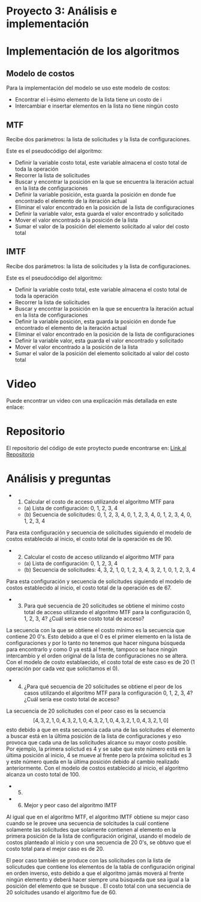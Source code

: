 # Proyecto 3: Análisis e implementación 


# Implementación de los algoritmos



## Modelo de costos

Para la implementación del modelo se uso este modelo de costos: 

- Encontrar el i-ésimo elemento de la lista tiene un costo de i
- Intercambiar e insertar elementos en la lista no tiene ningún costo

## MTF

Recibe dos parámetros: la lista de solicitudes y la lista de configuraciones. 

Este es el pseudocódigo del algoritmo:

- Definir la variable costo total, este variable almacena el costo total de toda la operación
- Recorrer la lista de solicitudes
- Buscar y encontrar la posición en la que se encuentra la iteración actual en la lista de configuraciones
- Definir la variable posición, esta guarda la posición en donde fue encontrado el elemento de la iteración actual
- Eliminar el valor encontrado en la posición de la lista de configuraciones
- Definir la variable valor, esta guarda el valor encontrado y solicitado
- Mover el valor encontrado a la posición de la lista
- Sumar el valor de la posición del elemento solicitado al valor del costo total


## IMTF

Recibe dos parámetros: la lista de solicitudes y la lista de configuraciones. 

Este es el pseudocódigo del algoritmo:

- Definir la variable costo total, este variable almacena el costo total de toda la operación
- Recorrer la lista de solicitudes
- Buscar y encontrar la posición en la que se encuentra la iteración actual en la lista de configuraciones
- Definir la variable posición, esta guarda la posición en donde fue encontrado el elemento de la iteración actual
- Eliminar el valor encontrado en la posición de la lista de configuraciones
- Definir la variable valor, esta guarda el valor encontrado y solicitado
- Mover el valor encontrado a la posición de la lista
- Sumar el valor de la posición del elemento solicitado al valor del costo total

# Video 

Puede encontrar un video con una explicación más detallada en este enlace: 

# Repositorio

El repositorio del código de este proytecto puede encontrarse en: [Link al Repositorio](https://github.com/PedroPabloGuzmanMayen/Proyecto3_ADA.git)

# Análisis y preguntas

- 1. Calcular el costo de acceso utilizando el algoritmo MTF para
  - (a) Lista de configuración: 0, 1, 2, 3, 4
  - (b) Secuencia de solicitudes: 0, 1, 2, 3, 4, 0, 1, 2, 3, 4, 0, 1, 2, 3, 4, 0, 1, 2, 3, 4

Para esta configuración y secuencia de solicitudes siguiendo el modelo de costos establecido al inicio, el costo total de la operación es de 90. 

- 2. Calcular el costo de acceso utilizando el algoritmo MTF para
  - (a) Lista de configuración: 0, 1, 2, 3, 4
  - (b) Secuencia de solicitudes: 4, 3, 2, 1, 0, 1, 2, 3, 4, 3, 2, 1, 0, 1, 2, 3, 4

Para esta configuración y secuencia de solicitudes siguiendo el modelo de costos establecido al inicio, el costo total de la operación es de 67. 

- 3. Para qué secuencia de 20 solicitudes se obtiene el mínimo costo total de acceso utilizando el algoritmo MTF para la configuración 0, 1, 2, 3, 4? ¿Cuál sería ese costo total de acceso?

La secuencia con la que se obtiene el costo mínimo es la secuencia que contiene 20 0's. Esto debido a que el 0 es el primer elemento en la lista de configuraciones y por lo tanto no tenemos que hacer ninguna búsqueda para encontrarlo y como 0 ya está al frente, tampoco se hace ningún intercambio y el orden original de la lista de configuraciones no se altera. Con el modelo de costo establaecido, el costo total de este caso es de 20 (1 operación por cada vez que solicitamos el 0). 

- 4. ¿Para qué secuencia de 20 solicitudes se obtiene el peor de los casos utilizando el algoritmo MTF para la configuración 0, 1, 2, 3, 4? ¿Cuál sería ese costo total de acceso?

La secuencia de 20 solicitudes con el peor caso es la secuencia $$[4,3,2,1,0,4,3,2,1,0,4,3,2,1,0,4,3,2,1,0,4,3,2,1,0]$$ esto debido a que en esta secuencia cada una de las solcitudes el elemento a buscar está en la última posición de la lista de configuraciones y eso provoca que cada una de las solicitudes alcance su mayor costo posible. Por ejemplo, la primera solictud es 4 y se sabe que este número está en la última posición al inicio, 4 se mueve al frente pero la próxima solicitud es 3 y este número queda en la última posición debido al cambio realizado anteriormente. 
Con el modelo de costos establecido al inicio, el algoritmo alcanza un costo total de 100. 

- 5. 


- 6. Mejor y peor caso del algoritmo IMTF

Al igual que en el algoritmo MTF, el algoritmo IMTF obtiene su mejor caso cuando se le provee una secuencia de solcitudes la cuál contiene solamente las solicitudes que solamente contienen al elemento en la primera posición de la lista de configuración original, usando el modelo de costos planteado al inicio y con una secuencia de 20 0's, se obtuvo que el costo total para el mejor caso es de 20. 

El peor caso también se produce con las solicitudes con la lista de solicutudes que contiene los elementos de la tabla de configuración original en orden inverso, esto debido a que el algoritmo jamás moverá al frente ningún elemento y deberá hacer siempre una búsqueda que sea igual a la posición del elemento que se busque . El costo total con una secuencia de 20 solcitudes usando el algoritmo fue de 60. 



